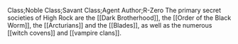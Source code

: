 Class;Noble Class;Savant Class;Agent Author;R-Zero
The primary secret societies of High Rock are the [[Dark Brotherhood]], the [[Order of the Black Worm]], the [[Arcturians]] and the [[Blades]], as well as the numerous [[witch covens]] and [[vampire clans]].